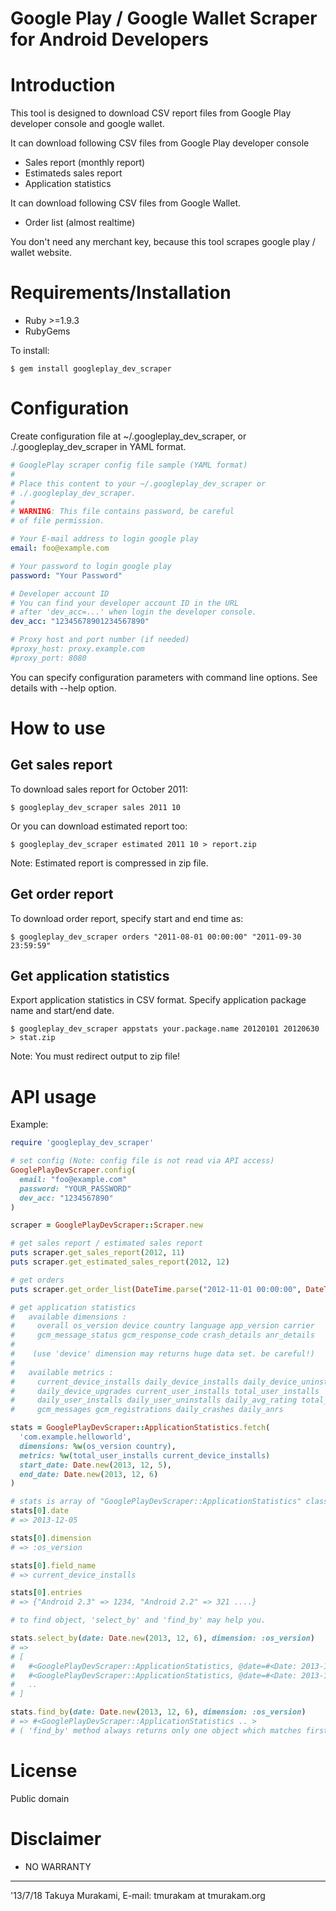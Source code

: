 Google Play / Google Wallet Scraper for Android Developers
==========================================================

Introduction
============

This tool is designed to download CSV report files from
Google Play developer console and google wallet.

It can download following CSV files from Google Play
developer console

* Sales report (monthly report)
* Estimateds sales report
* Application statistics

It can download following CSV files from Google Wallet.

* Order list (almost realtime)

You don't need any merchant key, because this tool scrapes
google play / wallet website.

Requirements/Installation
=========================

* Ruby >=1.9.3
* RubyGems

To install:

    $ gem install googleplay_dev_scraper

Configuration
=============

Create configuration file at ~/.googleplay_dev_scraper,
or ./.googleplay_dev_scraper in YAML format.

```yaml
# GooglePlay scraper config file sample (YAML format)
#
# Place this content to your ~/.googleplay_dev_scraper or
# ./.googleplay_dev_scraper.
#
# WARNING: This file contains password, be careful
# of file permission.

# Your E-mail address to login google play
email: foo@example.com

# Your password to login google play
password: "Your Password"

# Developer account ID
# You can find your developer account ID in the URL 
# after 'dev_acc=...' when login the developer console.
dev_acc: "12345678901234567890"

# Proxy host and port number (if needed) 
#proxy_host: proxy.example.com
#proxy_port: 8080
```

You can specify configuration parameters with command line
options. See details with --help option.

How to use
==========

Get sales report
----------------

To download sales report for October 2011:

    $ googleplay_dev_scraper sales 2011 10

Or you can download estimated report too:

    $ googleplay_dev_scraper estimated 2011 10 > report.zip

Note: Estimated report is compressed in zip file.

Get order report
----------------

To download order report, specify start and end time as:

    $ googleplay_dev_scraper orders "2011-08-01 00:00:00" "2011-09-30 23:59:59"

Get application statistics
--------------------------

Export application statistics in CSV format.
Specify application package name and start/end date.

    $ googleplay_dev_scraper appstats your.package.name 20120101 20120630 > stat.zip

Note: You must redirect output to zip file!

API usage
=========

Example:

```ruby
require 'googleplay_dev_scraper'

# set config (Note: config file is not read via API access)
GooglePlayDevScraper.config(
  email: "foo@example.com"
  password: "YOUR_PASSWORD"
  dev_acc: "1234567890"
)

scraper = GooglePlayDevScraper::Scraper.new

# get sales report / estimated sales report
puts scraper.get_sales_report(2012, 11)
puts scraper.get_estimated_sales_report(2012, 12)

# get orders
puts scraper.get_order_list(DateTime.parse("2012-11-01 00:00:00", DateTime.parse("2012-11-30T23:59:59"))

# get application statistics
#   available dimensions :
#     overall os_version device country language app_version carrier
#     gcm_message_status gcm_response_code crash_details anr_details
#
#    (use 'device' dimension may returns huge data set. be careful!) 
#
#   available metrics :
#     current_device_installs daily_device_installs daily_device_uninstalls
#     daily_device_upgrades current_user_installs total_user_installs
#     daily_user_installs daily_user_uninstalls daily_avg_rating total_avg_rating
#     gcm_messages gcm_registrations daily_crashes daily_anrs

stats = GooglePlayDevScraper::ApplicationStatistics.fetch(
  'com.example.helloworld',
  dimensions: %w(os_version country),
  metrics: %w(total_user_installs current_device_installs)
  start_date: Date.new(2013, 12, 5),
  end_date: Date.new(2013, 12, 6)
)

# stats is array of "GooglePlayDevScraper::ApplicationStatistics" class
stats[0].date
# => 2013-12-05

stats[0].dimension
# => :os_version

stats[0].field_name
# => current_device_installs

stats[0].entries
# => {"Android 2.3" => 1234, "Android 2.2" => 321 ....}

# to find object, 'select_by' and 'find_by' may help you.

stats.select_by(date: Date.new(2013, 12, 6), dimension: :os_version)
# =>
# [
#   #<GooglePlayDevScraper::ApplicationStatistics, @date=#<Date: 2013-12-06> .. >,
#   #<GooglePlayDevScraper::ApplicationStatistics, @date=#<Date: 2013-12-06> .. >,
#   .. 
# ]

stats.find_by(date: Date.new(2013, 12, 6), dimension: :os_version)
# => #<GooglePlayDevScraper::ApplicationStatistics .. >
# ( 'find_by' method always returns only one object which matches first )


```

License
=======

Public domain


Disclaimer
==========

* NO WARRANTY

---
'13/7/18
Takuya Murakami, E-mail: tmurakam at tmurakam.org
